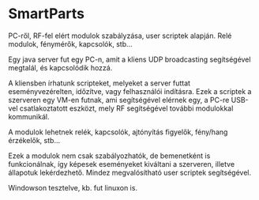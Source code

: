 # SmartParts
PC-ről, RF-fel elért modulok szabályzása, user scriptek alapján. Relé modulok, fénymérők, kapcsolók, stb...


Egy java server fut egy PC-n, amit a kliens UDP broadcasting segítségével megtalál, és kapcsolódik hozzá.

A kliensben írhatunk scripteket, melyeket a server futtat eseményvezérelten, időzítve, vagy felhasználói indításra.
Ezek a scriptek a szerveren egy VM-en futnak, ami segítségével elérnek egy, a PC-re USB-vel csatlakoztatott eszközt,
mely RF segítségével további modulokkal kommunikál.

A modulok lehetnek relék, kapcsolók, ajtónyítás figyelők, fény/hang érzékelők, stb...

Ezek a modulok nem csak szabályozhatók, de bemenetként is funkcionálnak, így képesek eseményeket kiváltani a szerveren,
illetve állapotuk lekérdezhető. Mindez megvalósítható user scriptek segítségével.


Windowson tesztelve, kb. fut linuxon is.
